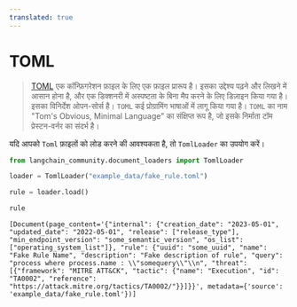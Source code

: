 ```yaml
---
translated: true
---
```


# TOML

>[TOML](https://en.wikipedia.org/wiki/TOML) एक कॉन्फ़िगरेशन फ़ाइल के लिए एक फ़ाइल प्रारूप है। इसका उद्देश्य पढ़ने और लिखने में आसान होना है, और एक डिक्शनरी में अस्पष्टता के बिना मैप करने के लिए डिज़ाइन किया गया है। इसका विनिर्देश ओपन-सोर्स है। `TOML` कई प्रोग्रामिंग भाषाओं में लागू किया गया है। `TOML` का नाम "Tom's Obvious, Minimal Language" का संक्षिप्त रूप है, जो इसके निर्माता टॉम प्रेस्टन-वर्नर का संदर्भ है।

यदि आपको `Toml` फ़ाइलों को लोड करने की आवश्यकता है, तो `TomlLoader` का उपयोग करें।

```python
from langchain_community.document_loaders import TomlLoader
```

```python
loader = TomlLoader("example_data/fake_rule.toml")
```

```python
rule = loader.load()
```

```python
rule
```

```output
[Document(page_content='{"internal": {"creation_date": "2023-05-01", "updated_date": "2022-05-01", "release": ["release_type"], "min_endpoint_version": "some_semantic_version", "os_list": ["operating_system_list"]}, "rule": {"uuid": "some_uuid", "name": "Fake Rule Name", "description": "Fake description of rule", "query": "process where process.name : \\"somequery\\"\\n", "threat": [{"framework": "MITRE ATT&CK", "tactic": {"name": "Execution", "id": "TA0002", "reference": "https://attack.mitre.org/tactics/TA0002/"}}]}}', metadata={'source': 'example_data/fake_rule.toml'})]
```
